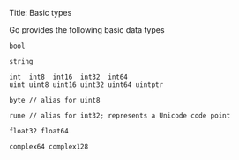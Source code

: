 Title: Basic types

Go provides the following basic data types

	bool

	string

	int  int8  int16  int32  int64
	uint uint8 uint16 uint32 uint64 uintptr

	byte // alias for uint8

	rune // alias for int32; represents a Unicode code point

	float32 float64

	complex64 complex128

